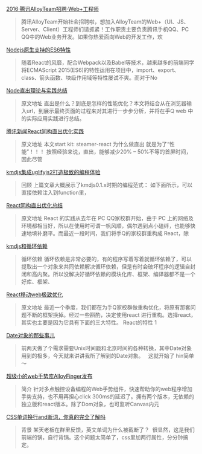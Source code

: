 [2016·腾讯AlloyTeam招聘·Web+工程师](http://www.alloyteam.com/2015/08/2015-teng-xun-alloyteam-zhao-pin-web-qian-duan-gong-cheng-shi/)
>
>腾讯AlloyTeam开始社会招聘啦，想加入AlloyTeam的Web+（UI、JS、Server、Client）工程师们请抓紧！工作职责主要负责腾讯手机QQ、PC QQ中的Web业务开发。如果你热爱面向Web的开发工作，欢

[Nodejs原生支持的ES6特性](http://www.alloyteam.com/2016/07/nodejs-native-support-of-the-es6-features/)
>
>随着React的风靡，配合Webpack以及Babel等技术，越来越多的前端同学将ECMAScript 2015(ES6)的特性运用在项目中，import、export、class、箭头函数、块级作用域等特性屡试不爽。而对于No

[Node直出理论与实践总结](http://www.alloyteam.com/2016/07/node-straight-out/)
>
>原文地址
>直出是什么？到底是怎样的性能优化？本文将结合从在浏览器输入url，到展示最终页面的过程来对其进行一步步分析，并将在手Q web 中的实际应用实践进行总结。
>&nbsp;
>

[腾讯新闻React同构直出优化实践](http://www.alloyteam.com/2016/06/tencent-news-react-isomorphic-straight-out-optimization/)
>
>原文地址
>本文start kit: steamer-react
>为什么做直出
>就是为了&ldquo;性能&rdquo;！！！
>按照经验来说，直出，能够减少20% &#8211; 50%不等的首屏时间，因此尽管

[kmdjs集成uglifyjs2打造极致的编程体验](http://www.alloyteam.com/2016/06/kmdjs-integrated-uglifyjs2-to-build-the-ultimate-programming-experience/)
>
>回顾
>上篇文章大概展示了kmdjs0.1.x时期的编程范式：
>如下面所示，可以直接依赖注入到function里，
>

[React同构直出优化总结](http://www.alloyteam.com/2016/06/react-isomorphic/)
>
>原文地址
>React 的实践从去年在 PC QQ家校群开始，由于 PC 上的网络及环境都相当好，所以在使用时可谓一帆风顺，偶尔遇到点小磕绊，也能够快速地填补磨平。而最近一段时间，我们将手Q的家校群重构成 React，除

[kmdjs和循环依赖](http://www.alloyteam.com/2016/06/kmdjs-and-cyclic-dependencies/)
>
>循环依赖
>循环依赖是非常必要的，有的程序写着写着就循环依赖了，可以提取出一个对象来共同依赖解决循环依赖，但是有时会破坏程序的逻辑自封闭和高内聚。所以没解决好循环依赖的模块化库、框架、编译器都不是一个好库、框架、

[React移动web极致优化](http://www.alloyteam.com/2016/05/react-mobile-web-optimization/)
>
>原文地址
>最近一个季度，我们都在为手Q家校群做重构优化，将原有那套问题不断的框架换掉。经过一些斟酌，决定使用react 进行重构。选择react，其实也主要是因为它具有下面的三大特性。
>React的特性
>1

[Date对象的那些事儿](http://www.alloyteam.com/2016/05/date-object/)
>
>前两天做了个需求需要Unix时间戳和北京时间的各种转换，其中Date对象用到的极多，今天就来讲讲我所了解到的Date对象。
>&nbsp;
>这就开始了
>hin简单～
>

[超级小的web手势库AlloyFinger发布](http://www.alloyteam.com/2016/05/super-small-web-gesture-library-alloyfinger-released/)
>
>简介
>针对多点触控设备编程的Web手势组件，快速帮助你的web程序增加手势支持，也不用再担心click 300ms的延迟了。拥有两个版本，无依赖的独立版和react版本。除了Dom对象，也可监听Canvas内元

[CSS单词换行and断词，你真的完全了解吗](http://www.alloyteam.com/2016/05/css-word-for-word-breaker-do-you-really-understand/)
>
>背景
>某天老板在群里反馈，英文单词为什么被截断了？&nbsp;
>很显然，这是我们前端的锅，自行背锅。这个问题太简单了，css里加两行属性，分分钟搞定。
>

